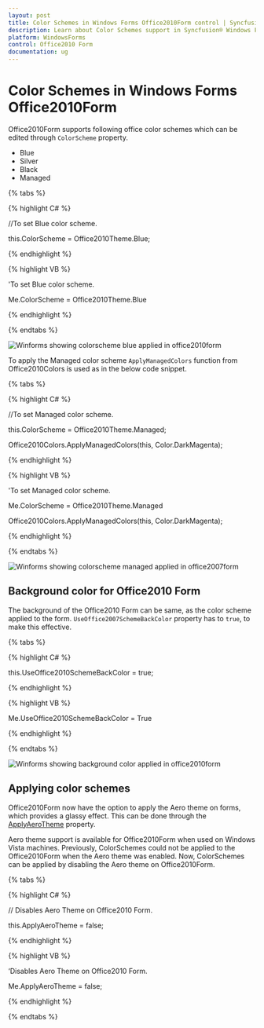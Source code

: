 ```yaml
---
layout: post
title: Color Schemes in Windows Forms Office2010Form control | Syncfusion®
description: Learn about Color Schemes support in Syncfusion® Windows Forms Office2010Form control and more details.
platform: WindowsForms
control: Office2010 Form
documentation: ug
---
```


# Color Schemes in Windows Forms Office2010Form

Office2010Form supports following office color schemes which can be edited through `ColorScheme` property.

* Blue
* Silver
* Black
* Managed

{% tabs %}

{% highlight C# %}

//To set Blue color scheme.

this.ColorScheme = Office2010Theme.Blue;

{% endhighlight %}

{% highlight VB %}

'To set Blue color scheme.

Me.ColorScheme = Office2010Theme.Blue

{% endhighlight %}

{% endtabs %}

  ![Winforms showing colorscheme blue applied in office2010form](Color-Schemes_images/ColorScheme1.png)
  
To apply the Managed color scheme `ApplyManagedColors` function from Office2010Colors is used as in the below code snippet.

{% tabs %}

{% highlight C# %}

//To set Managed color scheme.

this.ColorScheme = Office2010Theme.Managed;

Office2010Colors.ApplyManagedColors(this, Color.DarkMagenta);

{% endhighlight %}

{% highlight VB %}

'To set Managed color scheme.

Me.ColorScheme = Office2010Theme.Managed

Office2010Colors.ApplyManagedColors(this, Color.DarkMagenta);

{% endhighlight %}

{% endtabs %}

  ![Winforms showing colorscheme managed applied in office2007form](Color-Schemes_images/ManagedScheme.png)

## Background color for Office2010 Form

The background of the Office2010 Form can be same, as the color scheme applied to the form. `UseOffice2007SchemeBackColor` property has to `true`, to make this effective.

{% tabs %}

{% highlight C# %}

this.UseOffice2010SchemeBackColor = true;

{% endhighlight %}

{% highlight VB %}

Me.UseOffice2010SchemeBackColor = True

{% endhighlight %}

{% endtabs %}

![Winforms showing background color applied in office2010form](Color-Schemes_images/ColorScheme2.png)
  
  
## Applying color schemes

Office2010Form now have the option to apply the Aero theme on forms, which provides a glassy effect. This can be done through the [ApplyAeroTheme](https://help.syncfusion.com/cr/windowsforms/Syncfusion.Windows.Forms.Office2010Form.html#Syncfusion_Windows_Forms_Office2010Form_ApplyAeroTheme) property.

Aero theme support is available for Office2010Form when used on Windows Vista machines. Previously, ColorSchemes could not be applied to the Office2010Form when the Aero theme was enabled. Now, ColorSchemes can be applied by disabling the Aero theme on Office2010Form.

{% tabs %}

{% highlight C# %}

// Disables Aero Theme on Office2010 Form.

this.ApplyAeroTheme = false;

{% endhighlight %}

{% highlight VB %}

‘Disables Aero Theme on Office2010 Form.

Me.ApplyAeroTheme = false;

{% endhighlight %}

{% endtabs %}
